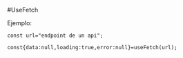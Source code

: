 #UseFetch

Ejemplo:

```
const url="endpoint de un api";

const{data:null,loading:true,error:null}=useFetch(url);
```
